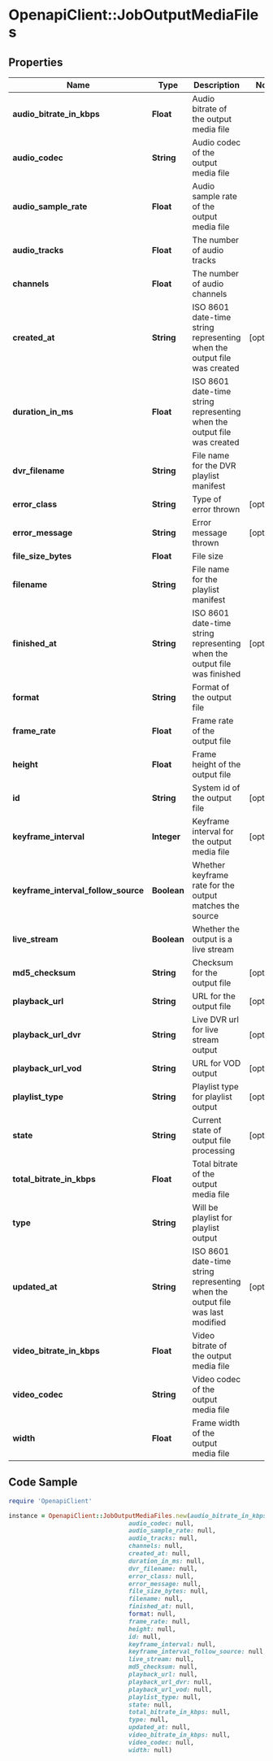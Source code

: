 # OpenapiClient::JobOutputMediaFiles

## Properties

Name | Type | Description | Notes
------------ | ------------- | ------------- | -------------
**audio_bitrate_in_kbps** | **Float** | Audio bitrate of the output media file | 
**audio_codec** | **String** | Audio codec of the output media file | 
**audio_sample_rate** | **Float** | Audio sample rate of the output media file | 
**audio_tracks** | **Float** | The number of audio tracks | 
**channels** | **Float** | The number of audio channels | 
**created_at** | **String** | ISO 8601 date-time string representing when the output file was created | [optional] 
**duration_in_ms** | **Float** | ISO 8601 date-time string representing when the output file was created | 
**dvr_filename** | **String** | File name for the DVR playlist manifest | 
**error_class** | **String** | Type of error thrown | [optional] 
**error_message** | **String** | Error message thrown | [optional] 
**file_size_bytes** | **Float** | File size | 
**filename** | **String** | File name for the playlist manifest | 
**finished_at** | **String** | ISO 8601 date-time string representing when the output file was finished | [optional] 
**format** | **String** | Format of the output file | 
**frame_rate** | **Float** | Frame rate of the output file | 
**height** | **Float** | Frame height of the output file | 
**id** | **String** | System id of the output file | [optional] 
**keyframe_interval** | **Integer** | Keyframe interval for the output media file | [optional] 
**keyframe_interval_follow_source** | **Boolean** | Whether keyframe rate for the output matches the source | 
**live_stream** | **Boolean** | Whether the output is a live stream | 
**md5_checksum** | **String** | Checksum for the output file | [optional] 
**playback_url** | **String** | URL for the output file | [optional] 
**playback_url_dvr** | **String** | Live DVR url for live stream output | [optional] 
**playback_url_vod** | **String** | URL for VOD output | [optional] 
**playlist_type** | **String** | Playlist type for playlist output | [optional] 
**state** | **String** | Current state of output file processing | [optional] 
**total_bitrate_in_kbps** | **Float** | Total bitrate of the output media file | 
**type** | **String** | Will be playlist for playlist output | 
**updated_at** | **String** | ISO 8601 date-time string representing when the output file was last modified | [optional] 
**video_bitrate_in_kbps** | **Float** | Video bitrate of the output media file | 
**video_codec** | **String** | Video codec of the output media file | 
**width** | **Float** | Frame width of the output media file | 

## Code Sample

```ruby
require 'OpenapiClient'

instance = OpenapiClient::JobOutputMediaFiles.new(audio_bitrate_in_kbps: null,
                                 audio_codec: null,
                                 audio_sample_rate: null,
                                 audio_tracks: null,
                                 channels: null,
                                 created_at: null,
                                 duration_in_ms: null,
                                 dvr_filename: null,
                                 error_class: null,
                                 error_message: null,
                                 file_size_bytes: null,
                                 filename: null,
                                 finished_at: null,
                                 format: null,
                                 frame_rate: null,
                                 height: null,
                                 id: null,
                                 keyframe_interval: null,
                                 keyframe_interval_follow_source: null,
                                 live_stream: null,
                                 md5_checksum: null,
                                 playback_url: null,
                                 playback_url_dvr: null,
                                 playback_url_vod: null,
                                 playlist_type: null,
                                 state: null,
                                 total_bitrate_in_kbps: null,
                                 type: null,
                                 updated_at: null,
                                 video_bitrate_in_kbps: null,
                                 video_codec: null,
                                 width: null)
```


